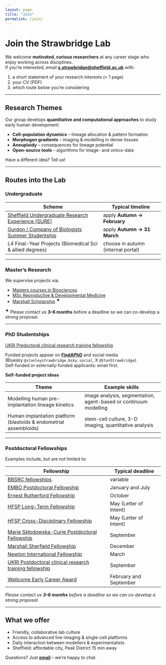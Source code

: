 ```yaml
---
layout: page
title: "Join"
permalink: /join/
---
```


# Join the Strawbridge Lab

We welcome **motivated, curious researchers** at any career stage who enjoy working across disciplines.  
If you’re interested, email **[s.strawbridge@sheffield.ac.uk](mailto:s.strawbridge@sheffield.ac.uk)** with:

1. a short statement of your research interests (< 1 page)  
2. your CV (PDF)  
3. which route *below* you’re considering

---

## Research Themes

Our group develops **quantitative and computational approaches** to study early human development:

- **Cell-population dynamics** – lineage allocation & pattern formation  
- **Morphogen gradients** – imaging & modelling in dense tissues  
- **Aneuploidy** – consequences for lineage potential  
- **Open-source tools** – algorithms for image- and omics-data  

Have a different idea? Tell us!

---

## Routes into the Lab

### Undergraduate

| Scheme | Typical timeline |
|--------|------------------|
| [Sheffield Undergraduate Research Experience (SURE)](https://www.sheffield.ac.uk/sure) | apply **Autumn → February** |
| [Gurdon / Company of Biologists Summer Studentship](https://bsdb.org/awards/gurdon-studentships-for-summer-vacation-work/) | apply **Autumn → 31 March** |
| L4 Final-Year Projects (Biomedical Sci & allied degrees) | choose in autumn (internal portal) |

---

### Master’s Research

We supervise projects via:

* [Masters courses in Biosciences](https://www.sheffield.ac.uk/biosciences/postgraduate/masters)  
* [MSc Reproductive & Developmental Medicine](https://www.sheffield.ac.uk/postgraduate/taught/courses/2025/reproductive-and-developmental-medicine-msc)  
* [Marshall Scholarship](https://www.marshallscholarship.org/) <sup>★</sup>

<sup>★</sup> Please contact us **3–6 months** before a deadline so we can co-develop a strong proposal.

---

### PhD Studentships

[UKRI Predoctoral clinical research training fellowship](https://www.ukri.org/opportunity/pre-doctoral-clinical-research-training-fellowship/)

Funded projects appear on **[FindAPhD](https://www.findaphd.com/)** and social media  
(Bluesky `@stanleystrawbridge.bsky.social`, X `@StanStrawbridge`).  
Self-funded or externally-funded applicants: email first.

**Self-funded project ideas**

| Theme | Example skills |
|-------|---------------|
| Modelling human pre-implantation lineage kinetics | image analysis, segmentation, agent-based or continuum modelling |
| Human implantation platform (blastoids & endometrial assembloids) | stem-cell culture, 3-D imaging, quantitative analysis |

---

### Postdoctoral Fellowships <span id="fellowships"></span>

Examples include, but are not limited to:

| Fellowship | Typical deadline |
|------------|------------------|
| [BBSRC fellowships](https://www.ukri.org/what-we-do/developing-people-and-skills/bbsrc/fellowships/) | variable |
| [EMBO Postdoctoral Fellowship](https://www.embo.org/funding/fellowships/postdoctoral-fellowship/) | January and July |
| [Ernest Rutherford Fellowship](https://www.ukri.org/what-we-do/developing-people-and-skills/stfc/fellowships/ernest-rutherford-fellowships/) | October |
| [HFSP Long-Term Fellowship](https://www.hfsp.org/funding/hfsp-funding/postdoctoral-fellowships) | May (Letter of Intent) |
| [HFSP Cross-Disciplinary Fellowship](https://www.hfsp.org/funding/hfsp-funding/postdoctoral-fellowships) | May (Letter of Intent) |
| [Marie Skłodowska-Curie Postdoctoral Fellowship](https://marie-sklodowska-curie-actions.ec.europa.eu/actions/postdoctoral-fellowships) | September |
| [Marshall Sherfield Fellowship](https://www.marshallscholarship.org/postgraduates/marshall-sherfield/) | December |
| [Newton International Fellowship](https://royalsociety.org/grants-schemes-awards/grants/newton-international/) | March |
| [UKRI Postdoctoral clinical research training fellowship](https://www.ukri.org/opportunity/post-doctoral-clinical-research-training-fellowship/) | September |
| [Wellcome Early Career Award](https://wellcome.org/grant-funding/schemes/early-career-awards) | February and September |

*Please contact us **3–6 months** before a deadline so we can co-develop a strong proposal.*  

---

## What we offer

* Friendly, collaborative lab culture  
* Access to advanced live-imaging & single-cell platforms  
* Daily interaction between modellers & experimentalists  
* Sheffield: affordable city, Peak District 15 min away  

Questions? Just **[email](mailto:s.strawbridge@sheffield.ac.uk)** – we’re happy to chat.

